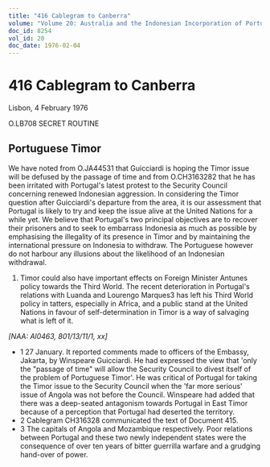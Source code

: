 ```yaml
---
title: "416 Cablegram to Canberra"
volume: "Volume 20: Australia and the Indonesian Incorporation of Portuguese Timor, 1974-1976"
doc_id: 8254
vol_id: 20
doc_date: 1976-02-04
---
```


# 416 Cablegram to Canberra

Lisbon, 4 February 1976

O.LB708 SECRET ROUTINE

## Portuguese Timor

We have noted from O.JA44531 that Guicciardi is hoping the Timor issue will be defused by the passage of time and from O.CH3163282 that he has been irritated with Portugal's latest protest to the Security Council concerning renewed Indonesian aggression. In considering the Timor question after Guicciardi's departure from the area, it is our assessment that Portugal is likely to try and keep the issue alive at the United Nations for a while yet. We believe that Portugal's two principal objectives are to recover their prisoners and to seek to embarrass Indonesia as much as possible by emphasising the illegality of its presence in Timor and by maintaining the international pressure on Indonesia to withdraw. The Portuguese however do not harbour any illusions about the likelihood of an Indonesian withdrawal.

  1. Timor could also have important effects on Foreign Minister Antunes policy towards the Third World. The recent deterioration in Portugal's relations with Luanda and Lourengo Marques3 has left his Third World policy in tatters, especially in Africa, and a public stand at the United Nations in favour of self-determination in Timor is a way of salvaging what is left of it.



_[NAA: Al0463, 801/13/11/1, xx]_

  * 1 27 January. It reported comments made to officers of the Embassy, Jakarta, by Winspeare Guicciardi. He had expressed the view that 'only the "passage of time" will allow the Security Council to divest itself of the problem of Portuguese Timor'. He was critical of Portugal for taking the Timor issue to the Security Council when the 'far more serious' issue of Angola was not before the Council. Winspeare had added that there was a deep-seated antagonism towards Portugal in East Timor because of a perception that Portugal had deserted the territory.
  * 2 Cablegram CH316328 communicated the text of Document 415.
  * 3 The capitals of Angola and Mozambique respectively. Poor relations between Portugal and these two newly independent states were the consequence of over ten years of bitter guerrilla warfare and a grudging hand-over of power.


